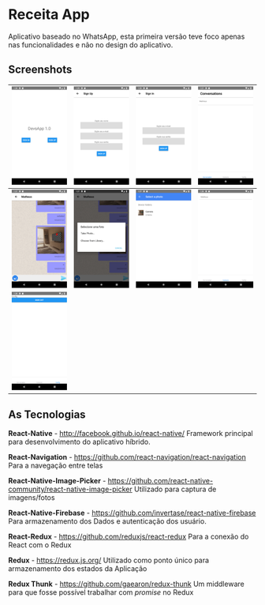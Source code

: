 # Receita App
Aplicativo baseado no WhatsApp, esta primeira versão teve foco apenas nas funcionalidades e não no design do aplicativo.

## Screenshots
| <img src="https://github.com/reglachek/dev-whats-app/blob/master/src/assets/screenshots/screenshot7.png" width="300"> | <img src="https://github.com/reglachek/dev-whats-app/blob/master/src/assets/screenshots/screenshot8.png" width="300">  | <img src="https://github.com/reglachek/dev-whats-app/blob/master/src/assets/screenshots/screenshot9.png" width="300">  |  <img src="https://github.com/reglachek/dev-whats-app/blob/master/src/assets/screenshots/screenshot.png" width="300"> |
|---|---|---|---|
|  <img src="https://github.com/reglachek/dev-whats-app/blob/master/src/assets/screenshots/screenshot2.png" width="300"> | <img src="https://github.com/reglachek/dev-whats-app/blob/master/src/assets/screenshots/screenshot3.png" width="300">  | <img src="https://github.com/reglachek/dev-whats-app/blob/master/src/assets/screenshots/screenshot4.png" width="300"> | <img src="https://github.com/reglachek/dev-whats-app/blob/master/src/assets/screenshots/screenshot5.png" width="300"> |
| <img src="https://github.com/reglachek/dev-whats-app/blob/master/src/assets/screenshots/screenshot6.png" width="300"> |   |   |   |

## As Tecnologias
**React-Native** - http://facebook.github.io/react-native/
Framework principal para desenvolvimento do aplicativo híbrido.

**React-Navigation** - https://github.com/react-navigation/react-navigation
Para a navegação entre telas

**React-Native-Image-Picker** - https://github.com/react-native-community/react-native-image-picker
Utilizado para captura de imagens/fotos

**React-Native-Firebase** - https://github.com/invertase/react-native-firebase
Para armazenamento dos Dados e autenticação dos usuário.

**React-Redux** - https://github.com/reduxjs/react-redux
Para a conexão do React com o Redux

**Redux** - https://redux.js.org/
Utilizado como ponto único para armazenamento dos estados da Aplicação

**Redux Thunk** - https://github.com/gaearon/redux-thunk
Um middleware para que fosse possível trabalhar com *promise* no Redux
